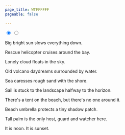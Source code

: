 ```yaml
---
page_title: WTFFFFFF
pageable: false

---
```


<input type="radio" name="daytime" id="daytime-day" class="control daytime-day" checked>
<input type="radio" name="daytime" id="daytime-sunset" class="control daytime-sunset">

<div class="sky">
  <p class="e sun">Big bright sun slows everything down.</p>
  <p class="e helicopter">Rescue helicopter cruises around the bay.</p>
  <p class="e cloud">Lonely cloud floats in the sky.</p>
  <p class="e volcano">Old volcano daydreams surrounded by water.</p>
  <p class="ground">Sea caresses rough sand with the shore.</p>
  <p class="e boat">Sail is stuck to the landscape halfway to the horizon.</p>
  <p class="e tent">There's a tent on the beach, but there's no one around it.</p>
  <p class="e umbrella">Beach umbrella protects a tiny shadow patch.</p>
  <p class="e palm">Tall palm is the only host, guard and watcher here.</p>

  <div class="controls">
    <label for="daytime-day" class="e label-day">It is noon.</label>
    <label for="daytime-sunset" class="e label-sunset">It is sunset.</label>
  </div>
</div>
